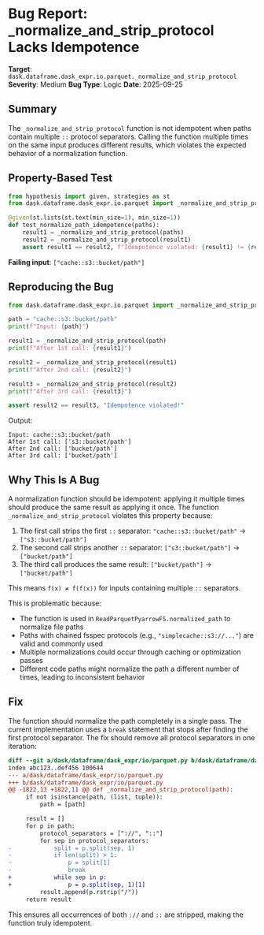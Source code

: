 # Bug Report: _normalize_and_strip_protocol Lacks Idempotence

**Target**: `dask.dataframe.dask_expr.io.parquet._normalize_and_strip_protocol`
**Severity**: Medium
**Bug Type**: Logic
**Date**: 2025-09-25

## Summary

The `_normalize_and_strip_protocol` function is not idempotent when paths contain multiple `::` protocol separators. Calling the function multiple times on the same input produces different results, which violates the expected behavior of a normalization function.

## Property-Based Test

```python
from hypothesis import given, strategies as st
from dask.dataframe.dask_expr.io.parquet import _normalize_and_strip_protocol

@given(st.lists(st.text(min_size=1), min_size=1))
def test_normalize_path_idempotence(paths):
    result1 = _normalize_and_strip_protocol(paths)
    result2 = _normalize_and_strip_protocol(result1)
    assert result1 == result2, f"Idempotence violated: {result1} != {result2}"
```

**Failing input**: `["cache::s3::bucket/path"]`

## Reproducing the Bug

```python
from dask.dataframe.dask_expr.io.parquet import _normalize_and_strip_protocol

path = "cache::s3::bucket/path"
print(f"Input: {path}")

result1 = _normalize_and_strip_protocol(path)
print(f"After 1st call: {result1}")

result2 = _normalize_and_strip_protocol(result1)
print(f"After 2nd call: {result2}")

result3 = _normalize_and_strip_protocol(result2)
print(f"After 3rd call: {result3}")

assert result2 == result3, "Idempotence violated!"
```

Output:
```
Input: cache::s3::bucket/path
After 1st call: ['s3::bucket/path']
After 2nd call: ['bucket/path']
After 3rd call: ['bucket/path']
```

## Why This Is A Bug

A normalization function should be idempotent: applying it multiple times should produce the same result as applying it once. The function `_normalize_and_strip_protocol` violates this property because:

1. The first call strips the first `::` separator: `"cache::s3::bucket/path"` → `["s3::bucket/path"]`
2. The second call strips another `::` separator: `["s3::bucket/path"]` → `["bucket/path"]`
3. The third call produces the same result: `["bucket/path"]` → `["bucket/path"]`

This means `f(x) ≠ f(f(x))` for inputs containing multiple `::` separators.

This is problematic because:
- The function is used in `ReadParquetPyarrowFS.normalized_path` to normalize file paths
- Paths with chained fsspec protocols (e.g., `"simplecache::s3://..."`) are valid and commonly used
- Multiple normalizations could occur through caching or optimization passes
- Different code paths might normalize the path a different number of times, leading to inconsistent behavior

## Fix

The function should normalize the path completely in a single pass. The current implementation uses a `break` statement that stops after finding the first protocol separator. The fix should remove all protocol separators in one iteration:

```diff
diff --git a/dask/dataframe/dask_expr/io/parquet.py b/dask/dataframe/dask_expr/io/parquet.py
index abc123..def456 100644
--- a/dask/dataframe/dask_expr/io/parquet.py
+++ b/dask/dataframe/dask_expr/io/parquet.py
@@ -1822,13 +1822,11 @@ def _normalize_and_strip_protocol(path):
     if not isinstance(path, (list, tuple)):
         path = [path]

     result = []
     for p in path:
         protocol_separators = ["://", "::"]
         for sep in protocol_separators:
-            split = p.split(sep, 1)
-            if len(split) > 1:
-                p = split[1]
-                break
+            while sep in p:
+                p = p.split(sep, 1)[1]
         result.append(p.rstrip("/"))
     return result
```

This ensures all occurrences of both `://` and `::` are stripped, making the function truly idempotent.